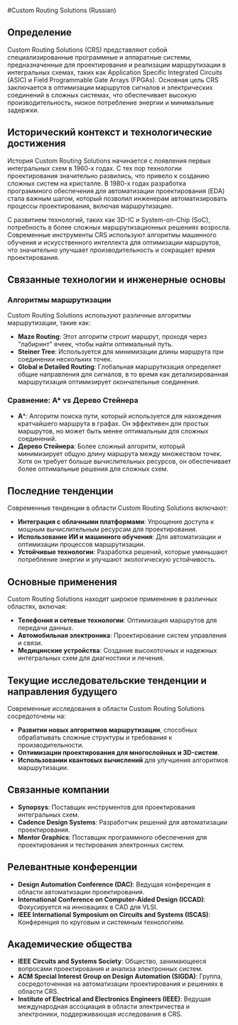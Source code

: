 #Custom Routing Solutions (Russian)

## Определение

Custom Routing Solutions (CRS) представляют собой специализированные программные и аппаратные системы, предназначенные для проектирования и реализации маршрутизации в интегральных схемах, таких как Application Specific Integrated Circuits (ASIC) и Field Programmable Gate Arrays (FPGAs). Основная цель CRS заключается в оптимизации маршрутов сигналов и электрических соединений в сложных системах, что обеспечивает высокую производительность, низкое потребление энергии и минимальные задержки.

## Исторический контекст и технологические достижения

История Custom Routing Solutions начинается с появления первых интегральных схем в 1960-х годах. С тех пор технологии проектирования значительно развились, что привело к созданию сложных систем на кристалле. В 1980-х годах разработка программного обеспечения для автоматизации проектирования (EDA) стала важным шагом, который позволил инженерам автоматизировать процессы проектирования, включая маршрутизацию.

С развитием технологий, таких как 3D-IC и System-on-Chip (SoC), потребность в более сложных маршрутизационных решениях возросла. Современные инструменты CRS используют алгоритмы машинного обучения и искусственного интеллекта для оптимизации маршрутов, что значительно улучшает производительность и сокращает время проектирования.

## Связанные технологии и инженерные основы

### Алгоритмы маршрутизации

Custom Routing Solutions используют различные алгоритмы маршрутизации, такие как:

- **Maze Routing**: Этот алгоритм строит маршрут, проходя через "лабиринт" ячеек, чтобы найти оптимальный путь.
- **Steiner Tree**: Используется для минимизации длины маршрута при соединении нескольких точек.
- **Global и Detailed Routing**: Глобальная маршрутизация определяет общие направления для сигналов, в то время как детализированная маршрутизация оптимизирует окончательные соединения.

### Сравнение: A* vs Дерево Стейнера

- **A***: Алгоритм поиска пути, который используется для нахождения кратчайшего маршрута в графах. Он эффективен для простых маршрутов, но может быть менее оптимальным для сложных соединений.
- **Дерево Стейнера**: Более сложный алгоритм, который минимизирует общую длину маршрута между множеством точек. Хотя он требует больше вычислительных ресурсов, он обеспечивает более оптимальные решения для сложных схем.

## Последние тенденции

Современные тенденции в области Custom Routing Solutions включают:

- **Интеграция с облачными платформами**: Упрощение доступа к мощным вычислительным ресурсам для проектирования.
- **Использование ИИ и машинного обучения**: Для автоматизации и оптимизации процессов маршрутизации.
- **Устойчивые технологии**: Разработка решений, которые уменьшают потребление энергии и улучшают экологическую устойчивость.

## Основные применения

Custom Routing Solutions находят широкое применение в различных областях, включая:

- **Телефония и сетевые технологии**: Оптимизация маршрутов для передачи данных.
- **Автомобильная электроника**: Проектирование систем управления и связи.
- **Медицинские устройства**: Создание высокоточных и надежных интегральных схем для диагностики и лечения.

## Текущие исследовательские тенденции и направления будущего

Современные исследования в области Custom Routing Solutions сосредоточены на:

- **Развитии новых алгоритмов маршрутизации**, способных обрабатывать сложные структуры и требования к производительности.
- **Оптимизации проектирования для многослойных и 3D-систем**.
- **Использовании квантовых вычислений** для улучшения алгоритмов маршрутизации.

## Связанные компании

- **Synopsys**: Поставщик инструментов для проектирования интегральных схем.
- **Cadence Design Systems**: Разработчик решений для автоматизации проектирования.
- **Mentor Graphics**: Поставщик программного обеспечения для проектирования и тестирования электронных систем.

## Релевантные конференции

- **Design Automation Conference (DAC)**: Ведущая конференция в области автоматизации проектирования.
- **International Conference on Computer-Aided Design (ICCAD)**: Фокусируется на инновациях в CAD для VLSI.
- **IEEE International Symposium on Circuits and Systems (ISCAS)**: Конференция по круговым и системным технологиям.

## Академические общества

- **IEEE Circuits and Systems Society**: Общество, занимающееся вопросами проектирования и анализа электронных систем.
- **ACM Special Interest Group on Design Automation (SIGDA)**: Группа, сосредоточенная на автоматизации проектирования и решениях в области CRS.
- **Institute of Electrical and Electronics Engineers (IEEE)**: Ведущая международная ассоциация в области электричества и электроники, поддерживающая исследования в CRS.